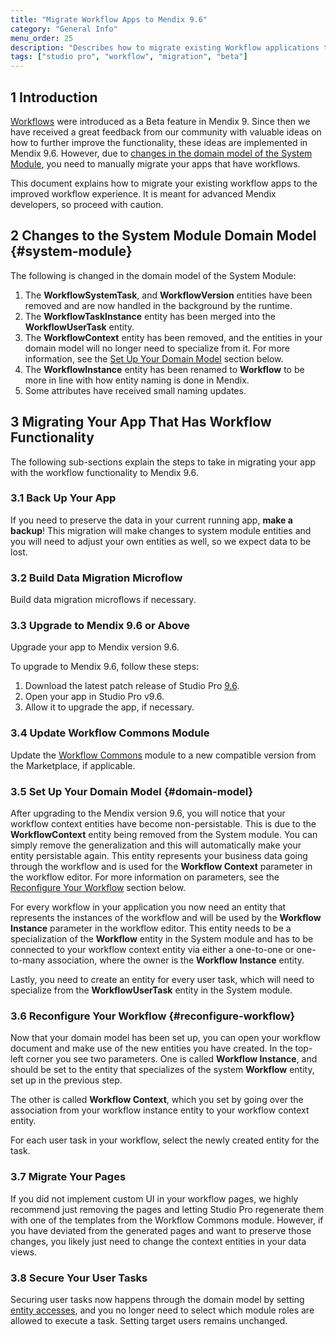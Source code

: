 ```yaml
---
title: "Migrate Workflow Apps to Mendix 9.6"
category: "General Info"
menu_order: 25
description: "Describes how to migrate existing Workflow applications to the new feedback-improved Beta."
tags: ["studio pro", "workflow", "migration", "beta"]
---
```


## 1 Introduction

[Workflows](workflows) were introduced as a Beta feature in Mendix 9. Since then we have received a great feedback from our community with valuable ideas on how to further improve the functionality, these ideas are implemented in Mendix 9.6. However, due to [changes in the domain model of the System Module](#system-module), you need to manually migrate your apps that have workflows.

This document explains how to migrate your existing workflow apps to the improved workflow experience. It is meant for advanced Mendix developers, so proceed with caution.

## 2 Changes to the System Module Domain Model {#system-module}

The following is changed in the domain model of the System Module:

1. The **WorkflowSystemTask**, and **WorkflowVersion** entities have been removed and are now handled in the background by the runtime.
2. The **WorkflowTaskInstance** entity has been merged into the **WorkflowUserTask** entity.
3. The **WorkflowContext** entity has been removed, and the entities in your domain model will no longer need to specialize from it. For more information, see the [Set Up Your Domain Model](#domain-model) section below.
4. The **WorkflowInstance** entity has been renamed to **Workflow** to be more in line with how entity naming is done in Mendix.
5. Some attributes have received small naming updates.

## 3 Migrating Your App That Has Workflow Functionality

The following sub-sections explain the steps to take in migrating your app with the workflow functionality to Mendix 9.6.

### 3.1 Back Up Your App

If you need to preserve the data in your current running app, **make a backup**! This migration will make changes to system module entities and you will need to adjust your own entities as well, so we expect data to be lost.

### 3.2 Build Data Migration Microflow

Build data migration microflows if necessary.

### 3.3 Upgrade to Mendix 9.6 or Above

Upgrade your app to Mendix version 9.6.

To upgrade to Mendix 9.6, follow these steps:

1. Download the latest patch release of Studio Pro [9.6](/releasenotes/studio-pro/9.6).
1. Open your app in Studio Pro v9.6.
1. Allow it to upgrade the app, if necessary.

### 3.4 Update Workflow Commons Module

Update the [Workflow Commons](https://marketplace.mendix.com/link/component/117066) module to a new compatible version from the Marketplace, if applicable.

### 3.5 Set Up Your Domain Model {#domain-model}

After upgrading to the Mendix version 9.6, you will notice that your workflow context entities have become non-persistable. This is due to the **WorkflowContext** entity being removed from the System module. You can simply remove the generalization and this will automatically make your entity persistable again. This entity represents your business data going through the workflow and is used for the **Workflow Context** parameter in the workflow editor. For more information on parameters, see the [Reconfigure Your Workflow](#reconfigure-workflow) section below.

For every workflow in your application you now need an entity that represents the instances of the workflow and will be used by the **Workflow Instance** parameter in the workflow editor. This entity needs to be a specialization of the **Workflow** entity in the System module and has to be connected to your workflow context entity via either a one-to-one or one-to-many association, where the owner is the **Workflow Instance** entity.

Lastly, you need to create an entity for every user task, which will need to specialize from the **WorkflowUserTask** entity in the System module.

### 3.6 Reconfigure Your Workflow {#reconfigure-workflow}

Now that your domain model has been set up, you can open your workflow document and make use of the new entities you have created. In the top-left corner you see two parameters. One is called **Workflow Instance**, and should be set to the entity that specializes of the system **Workflow** entity, set up in the previous step.

The other is called **Workflow Context**, which you set by going over the association from your workflow instance entity to your workflow context entity.

For each user task in your workflow, select the newly created entity for the task.

### 3.7 Migrate Your Pages

If you did not implement custom UI in your workflow pages, we highly recommend just removing the pages and letting Studio Pro regenerate them with one of the templates from the Workflow Commons module. However, if you have deviated from the generated pages and want to preserve those changes, you likely just need to change the context entities in your data views.

### 3.8 Secure Your User Tasks

Securing user tasks now happens through the domain model by setting [entity accesses](module-security#entity-access), and you no longer need to select which module roles are allowed to execute a task. Setting target users remains unchanged.

